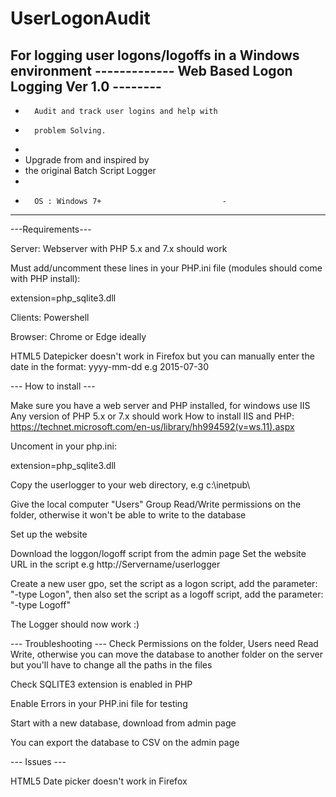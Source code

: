 # UserLogonAudit
For logging user logons/logoffs in a Windows environment
------------- Web Based Logon Logging Ver 1.0  --------
-                                   
-   	Audit and track user logins and help with    
-       problem Solving.
-
-	Upgrade from and inspired by 
-	the original Batch Script Logger                         
-                                                      
-   	OS : Windows 7+                           -
-------------------------------------------------------

---Requirements---

Server:
Webserver with PHP 5.x and 7.x should work

Must add/uncomment these lines in your PHP.ini file (modules should come with PHP install):

extension=php_sqlite3.dll

Clients:
Powershell

Browser:
Chrome or Edge ideally

HTML5 Datepicker doesn't work in Firefox but you can manually enter the date in the format: yyyy-mm-dd e.g 2015-07-30

--- How to install ---

Make sure you have a web server and PHP installed, for windows use IIS
Any version of PHP 5.x or 7.x should work
How to install IIS and PHP:
https://technet.microsoft.com/en-us/library/hh994592(v=ws.11).aspx



Uncoment in your php.ini:

extension=php_sqlite3.dll

Copy the userlogger to your web directory, e.g c:\inetpub\

Give the local computer "Users" Group Read/Write permissions on the folder, otherwise it won't be able to write to the database

Set up the website

Download the loggon/logoff script from the admin page
Set the website URL in the script e.g http://Servername/userlogger

Create a new user gpo, set the script as a logon script, add the parameter: "-type Logon", then also set the script as a logoff script, add the parameter: "-type Logoff"

The Logger should now work :)


--- Troubleshooting ---
Check Permissions on the folder, Users need Read Write, otherwise you can move the database to another folder on the server but you'll have to change all the paths in the files

Check SQLITE3 extension is enabled in PHP

Enable Errors in your PHP.ini file for testing

Start with a new database, download from admin page

You can export the database to CSV on the admin page

--- Issues ---

HTML5 Date picker doesn't work in Firefox

